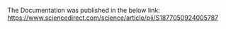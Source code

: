 The Documentation was published in the below link:
https://www.sciencedirect.com/science/article/pii/S1877050924005787
